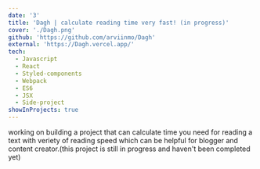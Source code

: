```yaml
---
date: '3'
title: 'Dagh | calculate reading time very fast! (in progress)'
cover: './Dagh.png'
github: 'https://github.com/arviinmo/Dagh'
external: 'https://Dagh.vercel.app/'
tech:
  - Javascript
  - React
  - Styled-components
  - Webpack
  - ES6
  - JSX
  - Side-project
showInProjects: true
---
```


working on building a project that can calculate time you need for reading a text with veriety of reading speed which can be helpful for blogger and content creator.(this project is still in progress and haven't been completed yet)
